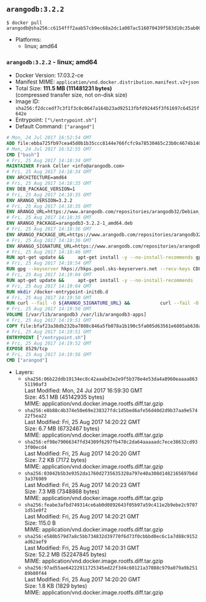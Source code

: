 ## `arangodb:3.2.2`

```console
$ docker pull arangodb@sha256:c6154fff2aab57cb9ec68a2dc1a007ac516070439f583d10c35ab0051badab6b
```

-	Platforms:
	-	linux; amd64

### `arangodb:3.2.2` - linux; amd64

-	Docker Version: 17.03.2-ce
-	Manifest MIME: `application/vnd.docker.distribution.manifest.v2+json`
-	Total Size: **111.5 MB (111481231 bytes)**  
	(compressed transfer size, not on-disk size)
-	Image ID: `sha256:f2dccedf7c3f1f3c0c0647a164b23ad92513fbfd92445f3f61697c64525f642e`
-	Entrypoint: `["\/entrypoint.sh"]`
-	Default Command: `["arangod"]`

```dockerfile
# Mon, 24 Jul 2017 16:52:54 GMT
ADD file:ebba725fb97cea45d0b1b35ccc8144e766fcfc9a78530465c23b0c4674b14042 in / 
# Mon, 24 Jul 2017 16:52:55 GMT
CMD ["bash"]
# Fri, 25 Aug 2017 14:18:34 GMT
MAINTAINER Frank Celler <info@arangodb.com>
# Fri, 25 Aug 2017 14:18:34 GMT
ENV ARCHITECTURE=amd64
# Fri, 25 Aug 2017 14:18:35 GMT
ENV DEB_PACKAGE_VERSION=1
# Fri, 25 Aug 2017 14:18:35 GMT
ENV ARANGO_VERSION=3.2.2
# Fri, 25 Aug 2017 14:18:35 GMT
ENV ARANGO_URL=https://www.arangodb.com/repositories/arangodb32/Debian_9.0
# Fri, 25 Aug 2017 14:18:35 GMT
ENV ARANGO_PACKAGE=arangodb3-3.2.2-1_amd64.deb
# Fri, 25 Aug 2017 14:18:36 GMT
ENV ARANGO_PACKAGE_URL=https://www.arangodb.com/repositories/arangodb32/Debian_9.0/amd64/arangodb3-3.2.2-1_amd64.deb
# Fri, 25 Aug 2017 14:18:36 GMT
ENV ARANGO_SIGNATURE_URL=https://www.arangodb.com/repositories/arangodb32/Debian_9.0/amd64/arangodb3-3.2.2-1_amd64.deb.asc
# Fri, 25 Aug 2017 14:18:46 GMT
RUN apt-get update &&     apt-get install -y --no-install-recommends gpg dirmngr     &&     rm -rf /var/lib/apt/lists/*
# Fri, 25 Aug 2017 14:18:54 GMT
RUN gpg --keyserver hkps://hkps.pool.sks-keyservers.net --recv-keys CD8CB0F1E0AD5B52E93F41E7EA93F5E56E751E9B
# Fri, 25 Aug 2017 14:19:04 GMT
RUN apt-get update &&     apt-get install -y --no-install-recommends         libjemalloc1         ca-certificates         pwgen         curl     &&     rm -rf /var/lib/apt/lists/*
# Fri, 25 Aug 2017 14:19:04 GMT
RUN mkdir /docker-entrypoint-initdb.d
# Fri, 25 Aug 2017 14:19:50 GMT
RUN curl --fail -O ${ARANGO_SIGNATURE_URL} &&           curl --fail -O ${ARANGO_PACKAGE_URL} &&             gpg --verify ${ARANGO_PACKAGE}.asc &&     (echo arangodb3 arangodb3/password password test | debconf-set-selections) &&     (echo arangodb3 arangodb3/password_again password test | debconf-set-selections) &&     DEBIAN_FRONTEND="noninteractive" dpkg -i ${ARANGO_PACKAGE} &&     rm -rf /var/lib/arangodb3/* &&     sed -ri         -e 's!127\.0\.0\.1!0.0.0.0!g'         -e 's!^(file\s*=).*!\1 -!'         -e 's!^#\s*uid\s*=.*!uid = arangodb!'         -e 's!^#\s*gid\s*=.*!gid = arangodb!'         /etc/arangodb3/arangod.conf     &&     rm -f ${ARANGO_PACKAGE}*
# Fri, 25 Aug 2017 14:19:50 GMT
VOLUME [/var/lib/arangodb3 /var/lib/arangodb3-apps]
# Fri, 25 Aug 2017 14:19:51 GMT
COPY file:bfaf23a38db232ba7808c846a5fb078a1b190c5fa005d63561e6805ab638afeb in /entrypoint.sh 
# Fri, 25 Aug 2017 14:19:51 GMT
ENTRYPOINT ["/entrypoint.sh"]
# Fri, 25 Aug 2017 14:19:52 GMT
EXPOSE 8529/tcp
# Fri, 25 Aug 2017 14:19:56 GMT
CMD ["arangod"]
```

-	Layers:
	-	`sha256:06b22ddb19134ec8c42aaabd3e2e9f5b378e4e53da4a8960eaaaa86351190af3`  
		Last Modified: Mon, 24 Jul 2017 16:59:30 GMT  
		Size: 45.1 MB (45142935 bytes)  
		MIME: application/vnd.docker.image.rootfs.diff.tar.gzip
	-	`sha256:e8b88c4b374e50e69e238327fdc1d5bed6afe56d40d2d9b37aa9e57422f5ea22`  
		Last Modified: Fri, 25 Aug 2017 14:20:22 GMT  
		Size: 6.7 MB (6732467 bytes)  
		MIME: application/vnd.docker.image.rootfs.diff.tar.gzip
	-	`sha256:ef98e79066347fd34309f6297fb478c2da64aaaaadc7ece38632cd933f00ecd4`  
		Last Modified: Fri, 25 Aug 2017 14:20:20 GMT  
		Size: 7.2 KB (7172 bytes)  
		MIME: application/vnd.docker.image.rootfs.diff.tar.gzip
	-	`sha256:03042b5b3e9352da1760d2735635328a797e40a308d1482165697b6d3a376989`  
		Last Modified: Fri, 25 Aug 2017 14:20:23 GMT  
		Size: 7.3 MB (7348868 bytes)  
		MIME: application/vnd.docker.image.rootfs.diff.tar.gzip
	-	`sha256:feabe3afbd749314ce6ab0d0892643f05b97a59c411e2b9ebe2c97071d51e0f2`  
		Last Modified: Fri, 25 Aug 2017 14:20:21 GMT  
		Size: 115.0 B  
		MIME: application/vnd.docker.image.rootfs.diff.tar.gzip
	-	`sha256:e580b579d7a8c5bb734832d39770f6d73f0cbbbd0ec6c1a7d88c9152ad62aef9`  
		Last Modified: Fri, 25 Aug 2017 14:20:31 GMT  
		Size: 52.2 MB (52247845 bytes)  
		MIME: application/vnd.docker.image.rootfs.diff.tar.gzip
	-	`sha256:97ad55ae64222911725345ed22f3d4c60121a37088c979a079a9b25189b80f44`  
		Last Modified: Fri, 25 Aug 2017 14:20:20 GMT  
		Size: 1.8 KB (1829 bytes)  
		MIME: application/vnd.docker.image.rootfs.diff.tar.gzip
